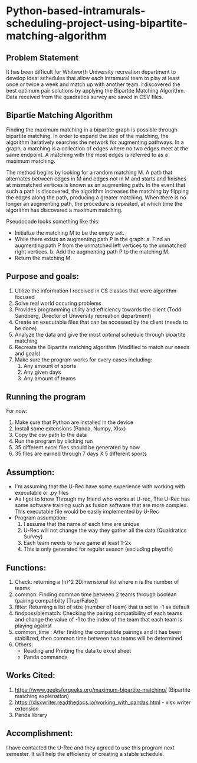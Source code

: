 # Python-based-intramurals-scheduling-project-using-bipartite-matching-algorithm

## Problem Statement
It has been difficult for Whitworth University recreation department to develop ideal schedules that allow each intramural team to play at least once or twice a week and match up with another team. I discovered the best optimum pair solutions by applying the Bipartite Matching Algorithm. Data received from the quadratics survey are saved in CSV files.

## Bipartie Matching Algorithm
Finding the maximum matching in a bipartite graph is possible through bipartite matching. In order to expand the size of the matching, the algorithm iteratively searches the network for augmenting pathways. In a graph, a matching is a collection of edges where no two edges meet at the same endpoint. A matching with the most edges is referred to as a maximum matching.

The method begins by looking for a random matching M. A path that alternates between edges in M and edges not in M and starts and finishes at mismatched vertices is known as an augmenting path. In the event that such a path is discovered, the algorithm increases the matching by flipping the edges along the path, producing a greater matching. When there is no longer an augmenting path, the procedure is repeated, at which time the algorithm has discovered a maximum matching.

Pseudocode looks something like this:
* Initialize the matching M to be the empty set.
* While there exists an augmenting path P in the graph:
   a. Find an augmenting path P from the unmatched left vertices to the unmatched right vertices.
   b. Add the augmenting path P to the matching M.
* Return the matching M.

## Purpose and goals:
1. Utilize the information I received in CS classes that were algorithm-focused
2. Solve real world occuring problems 
3. Provides programming utility and efficiency towards the client (Todd Sandberg, Director of University recreation department)
4. Create an executable files that can be accessed by the client (needs to be done)
5. Analyze the data and give the most optimal schedule through bipartite matching
6. Recreate the Bipartite matching algorithm (Modified to match our needs and goals)
7. Make sure the program works for every cases including:
   1. Any amount of sports
   2. Any given days
   3. Any amount of teams

## Running the program
For now:
1. Make sure that Python are installed in the device
2. Install some extensions (Panda, Numpy, Xlsx)
3. Copy the csv path to the data
4. Run the program by clicking run
5. 35 different excel files should be generated by now
6. 35 files are earned through 7 days X 5 different sports

## Assumption:
* I'm assuming that the U-Rec have some experience with working with executable or .py files
* As I got to know Through my friend who works at U-rec, The U-Rec has some software training such as fusion software that are more complex. This executable file would be easily implemented by U-Rec
* Program assumption:
    1. I assume that the name of each time are unique
    2. U-Rec will not change the way they gather all the data (Qualdratics Survey)
    3. Each team needs to have game at least 1-2x
    4. This is only generated for regular season (excluding playoffs)
## Functions:
1. Check: returning a (n)^2 2Dimensional list where n is the number of teams
2. common: Finding common time between 2 teams through boolean (pairing compatibilty [True/False])
3. filter: Returning a list of size (number of team) that is set to -1 as default
4. findpossiblematch: Checking the pairing compatibility of each teams and change the value of -1 to the index of the team that each team is playing against
5. common_time : After finding the compatible pairings and it has been stabilized, then common time between two teams will be determined
6. Others:
    * Reading and Printing the data to excel sheet
    * Panda commands


## Works Cited:
1. https://www.geeksforgeeks.org/maximum-bipartite-matching/ (Bipartite matching explenation)
2. https://xlsxwriter.readthedocs.io/working_with_pandas.html - xlsx writer extension
3. Panda library 
   

## Accomplishment:
I have contacted the U-Rec and they agreed to use this program next semester. It will help the efficiency of creating a stable schedule.

